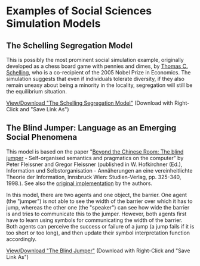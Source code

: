 # Examples of Social Sciences Simulation Models #

## The Schelling Segregation Model ##

This is possibly the most prominent social simulation example, originally developed as a  chess board game with pennies and dimes, by [Thomas C. Schelling](http://en.wikipedia.org/wiki/Thomas_Schelling), who is a co-recipient of the 2005 Nobel Prize in Economics. The simulation suggests that even if individuals tolerate diversity, if they also remain uneasy about being a minority in the locality, segregation will still be the equilibrium situation.

[View/Download "The Schelling Segregation Model"](http://hydrogen.informatik.tu-cottbus.de/aors/examples/SocialScience/SchellingSegregationModel/scenario.xml) (Download with Right-Click and "Save Link As")

## The Blind Jumper: Language as an Emerging Social Phenomena ##

This model is based on the paper "[Beyond the Chinese Room: The blind jumper](http://peter.fleissner.org/petergre/documents/blinderspringer.html) - Self-organised semantics and pragmatics on the computer" by Peter Fleissner and Gregor Fleissner (published in W. Hofkirchner (Ed.), Information und Selbstorganisation - Annäherungen an eine vereinheitlichte Theorie der Information, Innsbruck Wien: Studien-Verlag, pp. 325-340, 1998.). See also the [original implementation](http://igw.tuwien.ac.at/peterf/springer/default.htm) by the authors.

In this model, there are two agents and one object, the barrier. One agent (the "jumper")  is not able to see the width of the barrier over which it has to jump, whereas the other one (the "speaker") can see how wide the barrier is and tries to communicate this to the jumper. However, both agents first have to learn using symbols for communicating the width of the barrier. Both agents can perceive the success or failure of a jump (a jump fails if it is too short or too long), and then update their symbol interpretation function accordingly.

[View/Download "The Blind Jumper"](http://hydrogen.informatik.tu-cottbus.de/aors/examples/SocialScience/TheBlindJumper/scenario.xml) (Download with Right-Click and "Save Link As")